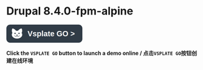 # Drupal 8.4.0-fpm-alpine

<a href="https://www.vsplate.com/?docker-compose=https://github.com/vsplate/dcenvs/drupal/8.4.0-fpm-alpine"><img alt="VSPLATE GO" src="https://raw.githubusercontent.com/vsplate/images/master/vsgo_btn.png" width="200px"></a>

**Click the `VSPLATE GO` button to launch a demo online / 点击`VSPLATE GO`按钮创建在线环境**